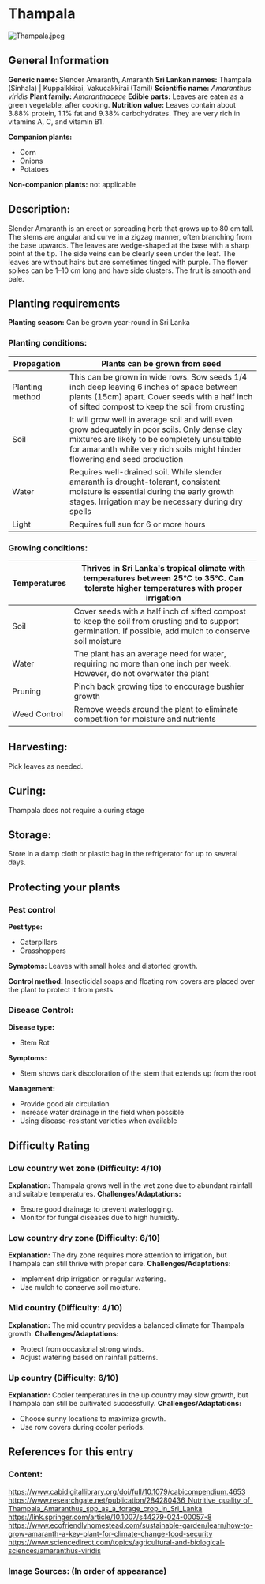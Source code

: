 # Thampala
![Thampala.jpeg](../../assets/images/Thampala.jpg "Stefan.lefnaer, CC BY-SA 4.0 <https://creativecommons.org/licenses/by-sa/4.0>, via Wikimedia Commons")

## General Information
**Generic name:** Slender Amaranth, Amaranth
**Sri Lankan names:** Thampala (Sinhala) | Kuppaikkirai, Vakucakkirai (Tamil)
**Scientific name:** _Amaranthus viridis_ 
**Plant family:** _Amaranthaceae_
**Edible parts:** Leaves are eaten as a green vegetable, after cooking.
**Nutrition value:** Leaves contain about 3.88% protein, 1.1% fat and 9.38% carbohydrates. They are very rich in vitamins A, C, and vitamin B1.

**Companion plants:**
- Corn
- Onions
- Potatoes

**Non-companion plants:**
not applicable

## Description:
Slender Amaranth is an erect or spreading herb that grows up to 80 cm tall. The stems are angular and curve in a zigzag manner, often branching from the base upwards. The leaves are wedge-shaped at the base with a sharp point at the tip. The side veins can be clearly seen under the leaf. The leaves are without hairs but are sometimes tinged with purple. The flower spikes can be 1–10 cm long and have side clusters. The fruit is smooth and pale.

## Planting requirements
**Planting season:** Can be grown year-round in Sri Lanka

### Planting conditions:
| Propagation | Plants can be grown from seed |
|----|----|
| Planting method | This can be grown in wide rows. Sow seeds 1/4 inch deep leaving 6 inches of space between plants (15cm) apart. Cover seeds with a half inch of sifted compost to keep the soil from crusting |
| Soil | It will grow well in average soil and will even grow adequately in poor soils. Only dense clay mixtures are likely to be completely unsuitable for amaranth while very rich soils might hinder flowering and seed production |
| Water | Requires well-drained soil. While slender amaranth is drought-tolerant, consistent moisture is essential during the early growth stages. Irrigation may be necessary during dry spells |
| Light | Requires full sun for 6 or more hours |

### Growing conditions:

| Temperatures | Thrives in Sri Lanka's tropical climate with temperatures between 25°C to 35°C. Can tolerate higher temperatures with proper irrigation |
|----|----|
| Soil | Cover seeds with a half inch of sifted compost to keep the soil from crusting and to support germination. If possible, add mulch to conserve soil moisture |
| Water | The plant has an average need for water, requiring no more than one inch per week. However, do not overwater the plant |
| Pruning | Pinch back growing tips to encourage bushier growth |
| Weed Control | Remove weeds around the plant to eliminate competition for moisture and nutrients |

## Harvesting:
Pick leaves as needed.

## Curing: 
Thampala does not require a curing stage

## Storage: 
Store in a damp cloth or plastic bag in the refrigerator for up to several days. 

## Protecting your plants
### Pest control
**Pest type:** 
- Caterpillars
- Grasshoppers

**Symptoms:** Leaves with small holes and distorted growth.

**Control method:** Insecticidal soaps and floating row covers are placed over the plant to protect it from pests.

### Disease Control: 
**Disease type:**
- Stem Rot

**Symptoms:**
- Stem shows dark discoloration of the stem that extends up from the root
  
**Management:**
- Provide good air circulation
- Increase water drainage in the field when possible
- Using disease-resistant varieties when available

## Difficulty Rating
### Low country wet zone (Difficulty: 4/10)
**Explanation:** Thampala grows well in the wet zone due to abundant rainfall and suitable temperatures.
**Challenges/Adaptations:**
- Ensure good drainage to prevent waterlogging.
- Monitor for fungal diseases due to high humidity.

### Low country dry zone (Difficulty: 6/10)
**Explanation:** The dry zone requires more attention to irrigation, but Thampala can still thrive with proper care.
**Challenges/Adaptations:**
- Implement drip irrigation or regular watering.
- Use mulch to conserve soil moisture.

### Mid country (Difficulty: 4/10)
**Explanation:** The mid country provides a balanced climate for Thampala growth.
**Challenges/Adaptations:**
- Protect from occasional strong winds.
- Adjust watering based on rainfall patterns.

### Up country (Difficulty: 6/10)
**Explanation:** Cooler temperatures in the up country may slow growth, but Thampala can still be cultivated successfully.
**Challenges/Adaptations:**
- Choose sunny locations to maximize growth.
- Use row covers during cooler periods.

## References for this entry
### Content:
https://www.cabidigitallibrary.org/doi/full/10.1079/cabicompendium.4653
https://www.researchgate.net/publication/284280436_Nutritive_quality_of_Thampala_Amaranthus_spp_as_a_forage_crop_in_Sri_Lanka
https://link.springer.com/article/10.1007/s44279-024-00057-8
https://www.ecofriendlyhomestead.com/sustainable-garden/learn/how-to-grow-amaranth-a-key-plant-for-climate-change-food-security
https://www.sciencedirect.com/topics/agricultural-and-biological-sciences/amaranthus-viridis

### Image Sources: (In order of appearance)
